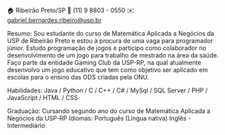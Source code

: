🏠 Ribeirão Preto/SP
📱 (11) 9 8803 - 0550
✉️ gabriel.bernardes.ribeiro@usp.br

Resumo:
	Sou estudante do curso de Matemática Aplicada a Negócios da USP de Ribeirão Preto e estou à procura de uma vaga para programador júnior.
 	Estudo programação de jogos e participo como colaborador no desenvolvimento de um jogo para trabalho de mestrado na área da saúde.
 	Faço parte da entidade Gaming Club da USP-RP, na qual atualmente desenvolvo um jogo educativo que tem como objetivo ser aplicado em escolas para o ensino das ODS criadas pela ONU.

Habilidades:
	 Java / Python / C / C++ / C#
  / MySql / SQL Server 
  / PHP / JavaScript / HTML / CSS 

Graduação:
	Cursando segundo ano do curso de Matemática Aplicada a Negócios da USP-RP
Idiomas:
	Português (Língua nativa)
	Inglês - Intermediário
